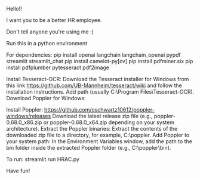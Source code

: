 Hello!!

I want you to be a better HR employee.

Don't tell anyone you're using me :)

Run this in a python environment

For dependencies:
pip install openai  langchain langchain_openai pypdf streamlit streamlit_chat
pip install camelot-py[cv]
pip install pdfminer.six
pip install pdfplumber pytesseract pdf2image

Install Tesseract-OCR:
Download the Tesseract installer for Windows from this link https://github.com/UB-Mannheim/tesseract/wiki  and follow the installation instructions. Add path (usually C:\Program Files\Tesseract-OCR).
Download Poppler for Windows:

Install Poppler: https://github.com/oschwartz10612/poppler-windows/releases
Download the latest release zip file (e.g., poppler-0.68.0_x86.zip or poppler-0.68.0_x64.zip depending on your system architecture).
Extract the Poppler binaries:
Extract the contents of the downloaded zip file to a directory, for example, C:\poppler.
Add Poppler to your system path:
In the Environment Variables window, add the path to the bin folder inside the extracted Poppler folder (e.g., C:\poppler\bin).

To run:
streamlit run HRAC.py

Have fun!
